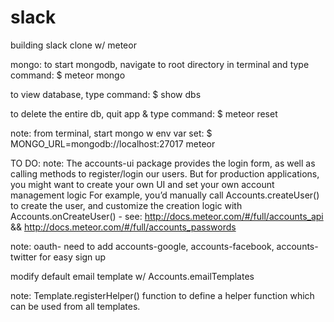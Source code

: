 # slack
building slack clone w/ meteor

mongo:
to start mongodb, navigate to root directory in terminal and type command:
$ meteor mongo

to view database, type command:
$ show dbs

to delete the entire db, quit app & type command:
$ meteor reset

note: from terminal, start mongo w env var set: 
$ MONGO_URL=mongodb://localhost:27017 meteor

TO DO:
note: The accounts-ui package provides the login form, as well as calling methods to register/login our users. But for production applications, you might want to create your own UI and set your own account management logic
For example, you’d manually call Accounts.createUser() to create the user, and customize the creation logic with Accounts.onCreateUser() - see: http://docs.meteor.com/#/full/accounts_api  && http://docs.meteor.com/#/full/accounts_passwords

note: oauth- need to add accounts-google, accounts-facebook, accounts-twitter for easy sign up

modify default email template w/ Accounts.emailTemplates

note: Template.registerHelper() function to define a helper function which can be used from all templates.